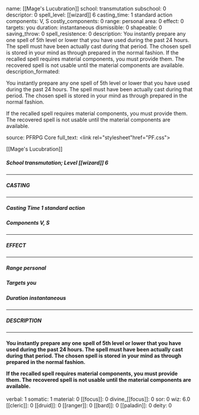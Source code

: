 name: [[Mage's Lucubration]]
school: transmutation
subschool: 0
descriptor: 0
spell_level: [[wizard]] 6
casting_time: 1 standard action
components: V, S
costly_components: 0
range: personal
area: 0
effect: 0
targets: you
duration: instantaneous
dismissible: 0
shapeable: 0
saving_throw: 0
spell_resistence: 0
description: You instantly prepare any one spell of 5th level or lower that you have used during the past 24 hours. The spell must have been actually cast during that period. The chosen spell is stored in your mind as through prepared in the normal fashion.  If the recalled spell requires material components, you must provide them. The recovered spell is not usable until the material components are available.
description_formated: <p>You instantly prepare any one spell of 5th level or lower that you have used during the past 24 hours. The spell must have been actually cast during that period. The chosen spell is stored in your mind as through prepared in the normal fashion.</p><p>If the recalled spell requires material components, you must provide them. The recovered spell is not usable until the material components are available.</p>
source: PFRPG Core
full_text: <link rel="stylesheet"href="PF.css"><div class="heading"><p class="alignleft">[[Mage's Lucubration]]</p><div style="clear: both;"></div></div><div><h5><b>School </b>transmutation; <b>Level </b>[[wizard]] 6</h5></div><hr/><div><h5><b>CASTING</b></h5></div><hr/><div><h5><b>Casting Time </b>1 standard action</h5><h5><b>Components </b>V, S</h5></div><hr/><div><h5><b>EFFECT</b></h5></div><hr/><div><h5><b>Range </b>personal</h5><h5><b>Targets </b>you</h5><h5><b>Duration </b>instantaneous</h5></div><hr/><div><h5><b>DESCRIPTION</b></h5></div><hr/><div><h4><p>You instantly prepare any one spell of 5th level or lower that you have used during the past 24 hours. The spell must have been actually cast during that period. The chosen spell is stored in your mind as through prepared in the normal fashion.</p><p>If the recalled spell requires material components, you must provide them. The recovered spell is not usable until the material components are available.</p></h4></div>
verbal: 1
somatic: 1
material: 0
[[focus]]: 0
divine_[[focus]]: 0
sor: 0
wiz: 6.0
[[cleric]]: 0
[[druid]]: 0
[[ranger]]: 0
[[bard]]: 0
[[paladin]]: 0
deity: 0
